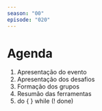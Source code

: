 ```yaml
---
season: "00"
episode: "020"
---
```

# Agenda
1. Apresentação do evento
1. Apresentação dos desafios
1. Formação dos grupos
1. Resumão das ferramentas
1. do { } while (! done) 
